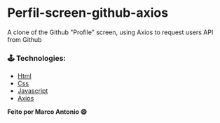 # Perfil-screen-github-axios

A clone of the Github "Profile" screen, using Axios to request users API from Github

### 🕹 Technologies:

- [Html](https://nodejs.org/en/)
- [Css](https://pt-br.reactjs.org/)
- [Javascript](https://reactnative.dev/)
- [Axios](https://expo.io/)

**Feito por Marco Antonio 😄**

